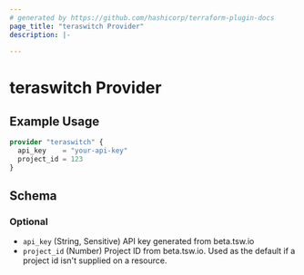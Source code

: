 ```yaml
---
# generated by https://github.com/hashicorp/terraform-plugin-docs
page_title: "teraswitch Provider"
description: |-
  
---
```


# teraswitch Provider



## Example Usage

```terraform
provider "teraswitch" {
  api_key    = "your-api-key"
  project_id = 123
}
```

<!-- schema generated by tfplugindocs -->
## Schema

### Optional

- `api_key` (String, Sensitive) API key generated from beta.tsw.io
- `project_id` (Number) Project ID from beta.tsw.io. Used as the default if a project id isn't supplied on a resource.
